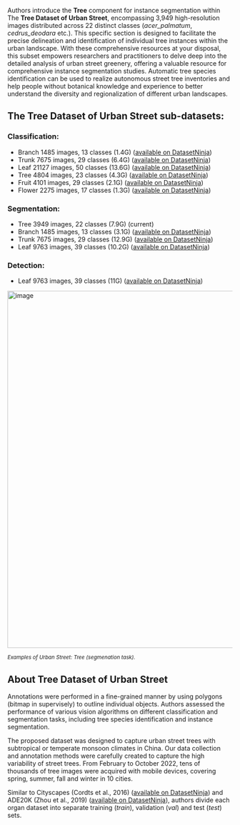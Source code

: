Authors introduce the **Tree** component for instance segmentation within The **Tree Dataset of Urban Street**, encompassing 3,949 high-resolution images distributed across 22 distinct classes (*acer_palmatum*, *cedrus_deodara* etc.). This specific section is designed to facilitate the precise delineation and identification of individual tree instances within the urban landscape. With these comprehensive resources at your disposal, this subset empowers researchers and practitioners to delve deep into the detailed analysis of urban street greenery, offering a valuable resource for comprehensive instance segmentation studies. Automatic tree species identification can be used to realize autonomous street tree inventories and help people without botanical knowledge and experience to better understand the diversity and regionalization of different urban landscapes.

## The Tree Dataset of Urban Street sub-datasets: 

### Classification:

- Branch 1485 images, 13 classes (1.4G) ([available on DatasetNinja](https://datasetninja.com/urban-street-branch))
- Trunk 7675 images, 29 classes (6.4G) ([available on DatasetNinja]())
- Leaf 21127 images, 50 classes (13.6G) ([available on DatasetNinja]())
- Tree 4804 images, 23 classes (4.3G) ([available on DatasetNinja]())
- Fruit 4101 images, 29 classes (2.1G) ([available on DatasetNinja]())
- Flower 2275 images, 17 classes (1.3G) ([available on DatasetNinja]())

### Segmentation:

- Tree 3949 images, 22 classes (7.9G) (current)
- Branch 1485 images, 13 classes (3.1G) ([available on DatasetNinja]())
- Trunk 7675 images, 29 classes (12.9G) ([available on DatasetNinja]())
- Leaf 9763 images, 39 classes (10.2G) ([available on DatasetNinja]())

### Detection:

- Leaf 9763 images, 39 classes (11G) ([available on DatasetNinja]())

<img src="https://ytt917251944.github.io/dataset_jekyll/assets/img/seg/segmentation-tree.png" alt="image" width="800">

<span style="font-size: smaller; font-style: italic;">Examples of Urban Street: Tree (segmenation task).</span>

## About Tree Dataset of Urban Street

Annotations were performed in a fine-grained manner by using polygons (bitmap in supervisely) to outline individual objects. Authors assessed the performance of various vision algorithms on different classification and segmentation tasks, including tree species identification and instance segmentation. 

The proposed dataset was designed to capture urban street trees with subtropical or temperate monsoon climates in China. Our data collection and annotation methods were carefully created to capture the high variability of street trees. From February to October 2022, tens of thousands of tree images were acquired with mobile devices, covering spring, summer, fall and winter in 10 cities.

Similar to Cityscapes (Cordts et al., 2016) ([available on DatasetNinja](https://datasetninja.com/cityscapes)) and ADE20K (Zhou et al., 2019) ([available on DatasetNinja](https://datasetninja.com/ade20k)), authors divide each organ dataset into separate training (*train*), validation (*val*) and test (*test*) sets. 
